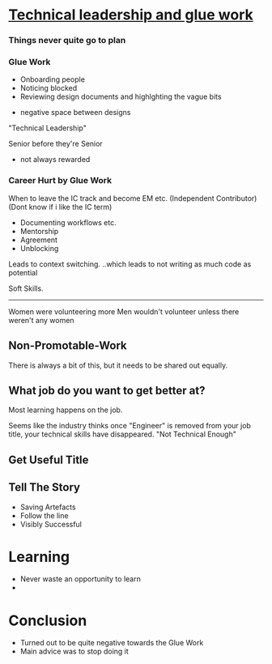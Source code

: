 # [Technical leadership and glue work](https://www.youtube.com/watch?v=KClAPipnKqw)

### Things never quite go to plan

### Glue Work
- Onboarding people
- Noticing blocked
- Reviewing design documents and highlghting the vague bits
* negative space between designs

"Technical Leadership"

Senior before they're Senior
- not always rewarded

### Career Hurt by Glue Work
When to leave the IC track and become EM etc. (Independent Contributor)
(Dont know if i like the IC term)

- Documenting workflows etc.
- Mentorship
- Agreement
- Unblocking

Leads to context switching.
..which leads to not writing as much code as potential

Soft Skills.

---

Women were volunteering more
Men wouldn't volunteer unless there weren't any women

## Non-Promotable-Work
There is always a bit of this, but it needs to be shared out equally.

## What job do you want to get better at?
Most learning happens on the job.

Seems like the industry thinks once "Engineer" is removed from your job title, your technical skills have disappeared.
"Not Technical Enough"

## Get Useful Title
## Tell The Story
- Saving Artefacts
- Follow the line
- Visibly Successful 

# Learning
- Never waste an opportunity to learn
- 

# Conclusion
- Turned out to be quite negative towards the Glue Work
- Main advice was to stop doing it
